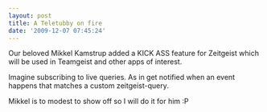 ```yaml
---
layout: post
title: A Teletubby on fire
date: '2009-12-07 07:45:24'
---
```


Our beloved Mikkel Kamstrup added a KICK ASS feature for Zeitgeist which will be used in Teamgeist and other apps of interest.

Imagine subscribing to live queries. As in get notified when an event happens that matches a custom zeitgeist-query.

Mikkel is to modest to show off so I will do it for him :P